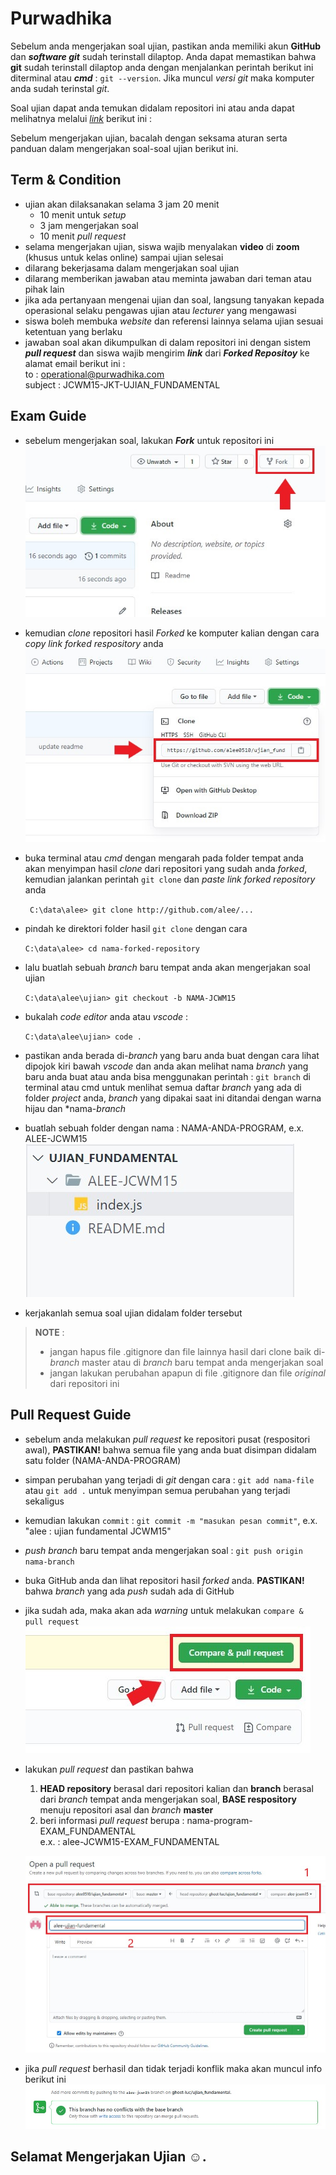 # Purwadhika
Sebelum anda mengerjakan soal ujian, pastikan anda memiliki akun **GitHub** dan ***software git*** sudah terinstall dilaptop. Anda dapat memastikan bahwa **git** sudah terinstall dilaptop anda dengan menjalankan perintah berikut ini diterminal atau ***cmd*** : ``` git --version ```. Jika muncul *versi git* maka komputer anda sudah terinstal *git*.

Soal ujian dapat anda temukan didalam repositori ini atau anda dapat melihatnya melalui *[link](https://github.com/alee0510/JCWM15_FUND_EXAM/blob/master/soal_ujian_JCWM_FUND.pdf)* berikut ini :

Sebelum mengerjakan ujian, bacalah dengan seksama aturan serta panduan dalam mengerjakan soal-soal ujian berikut ini.

## Term & Condition
- ujian akan dilaksanakan selama 3 jam 20 menit
    - 10 menit untuk *setup*
    - 3 jam mengerjakan soal
    - 10 menit *pull request*
- selama mengerjakan ujian, siswa wajib menyalakan **video** di **zoom** (khusus untuk kelas online) sampai ujian selesai
- dilarang bekerjasama dalam mengerjakan soal ujian
- dilarang memberikan jawaban atau meminta jawaban dari teman atau pihak lain
- jika ada pertanyaan mengenai ujian dan soal, langsung tanyakan kepada operasional selaku pengawas ujian atau *lecturer* yang mengawasi
- siswa boleh membuka *website* dan referensi lainnya selama ujian sesuai ketentuan yang berlaku
- jawaban soal akan dikumpulkan di dalam repositori ini dengan sistem ***pull request*** dan siswa wajib mengirim ***link*** dari ***Forked Repositoy*** ke alamat email berikut ini :<br>
to : operational@purwadhika.com <br>
subject : JCWM15-JKT-UJIAN_FUNDAMENTAL

## Exam Guide
- sebelum mengerjakan soal, lakukan ***Fork*** untuk repositori ini
![guide_1](./assets/guide_01.jpg)
- kemudian *clone* repositori hasil *Forked* ke komputer kalian dengan cara *copy link forked respository* anda
![guide_2](./assets/guide_02.jpg)
- buka terminal atau *cmd* dengan mengarah pada folder tempat anda akan menyimpan hasil *clone* dari repositori yang sudah anda *forked*, kemudian jalankan perintah ```git clone``` dan *paste link forked repository* anda

    ``` C:\data\alee> git clone http://github.com/alee/...```

- pindah ke direktori folder hasil ```git clone``` dengan cara

    ``` C:\data\alee> cd nama-forked-repository ``` 

- lalu buatlah sebuah *branch* baru tempat anda akan mengerjakan soal ujian

    ``` C:\data\alee\ujian> git checkout -b NAMA-JCWM15 ```

- bukalah *code editor* anda atau *vscode* : 

    ``` C:\data\alee\ujian> code . ```

- pastikan anda berada di-*branch* yang baru anda buat dengan cara lihat dipojok kiri bawah *vscode* dan anda akan melihat nama *branch* yang baru anda buat atau anda bisa menggunakan perintah : ``` git branch ``` di terminal atau cmd untuk menlihat semua daftar *branch* yang ada di folder *project* anda, *branch* yang dipakai saat ini ditandai dengan warna hijau dan *nama-*branch*
- buatlah sebuah folder dengan nama : NAMA-ANDA-PROGRAM, e.x. ALEE-JCWM15
![guide_3](./assets/guide_03.jpg)
- kerjakanlah semua soal ujian didalam folder tersebut

> **NOTE** : <br>
> - jangan hapus file .gitignore dan file lainnya hasil dari clone baik di-*branch* master atau di *branch* baru tempat anda mengerjakan soal
> - jangan lakukan perubahan apapun di file .gitignore dan file *original* dari repositori ini

## Pull Request Guide
- sebelum anda melakukan *pull request* ke repositori pusat (respositori awal), **PASTIKAN!** bahwa semua file yang anda buat disimpan didalam satu folder (NAMA-ANDA-PROGRAM)
- simpan perubahan yang terjadi di *git* dengan cara : ```git add nama-file``` atau ```git add .``` untuk menyimpan semua perubahan yang terjadi sekaligus
- kemudian lakukan ```commit``` : ```git commit -m "masukan pesan commit"```, e.x. "alee : ujian fundamental JCWM15"
- *push branch* baru tempat anda mengerjakan soal : ``` git push origin nama-branch ```
- buka GitHub anda dan lihat repositori hasil *forked* anda. **PASTIKAN!** bahwa *branch* yang ada *push* sudah ada di GitHub
- jika sudah ada, maka akan ada *warning* untuk melakukan ```compare & pull request```
![guide_4](./assets/guide_04.jpg)
- lakukan *pull request* dan pastikan bahwa
    1. **HEAD repository** berasal dari repositori kalian dan **branch** berasal dari *branch* tempat anda mengerjakan soal, **BASE respository** menuju repositori asal dan *branch* **master**
    2. beri informasi *pull request* berupa : nama-program-EXAM_FUNDAMENTAL
    <br>e.x. : alee-JCWM15-EXAM_FUNDAMENTAL

    ![guide_5](./assets/guide_05.jpg)

- jika *pull request* berhasil dan tidak terjadi konflik maka akan muncul info berikut ini
![gudie_6](./assets/guide_06.jpg)

## Selamat Mengerjakan Ujian ☺.
